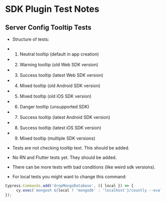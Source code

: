 # SDK Plugin Test Notes

## Server Config Tooltip Tests

- Structure of tests:
- 1. Neutral tooltip (default in app creation)
- 2. Warning tooltip (old Web SDK version)
- 3. Success tooltip (latest Web SDK version)
- 4. Mixed tooltip (old Android SDK version)
- 5. Mixed tooltip (old iOS SDK version)
- 6. Danger tooltip (unsupported SDK)
- 7. Success tooltip (latest Android SDK version)
- 8. Success tooltip (latest iOS SDK version)
- 9. Mixed tooltip (multiple SDK versions)

- Tests are not checking tooltip text. This should be added.
- No RN and Flutter tests yet. They should be added.
- There can be more tests with bad conditions (like weird sdk versions).
- For local tests you might want to change this command:

```javascript
Cypress.Commands.add('dropMongoDatabase', ({ local }) => {
     cy.exec(`mongosh ${local ? 'mongodb' : 'localhost'}/countly --eval 'db.dropDatabase()'`);
});
```
